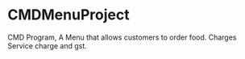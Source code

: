 # CMDMenuProject
CMD Program, A Menu that allows customers to order food. Charges Service charge and gst.
